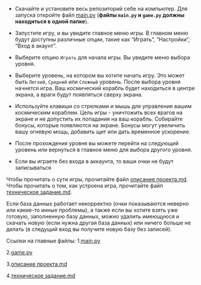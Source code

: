 - Скачайте и установите весь репозиторий себе на компьютер. Для запуска откройте файл [main.py](https://github.com/DomiStjls/Space-Shooter/blob/main/main.py) (**файлы `main.py` и `game.py` должны находиться в одной папке**).
- Запустите игру, и вы увидите главное меню игры. В главном меню будут доступны различные опции, такие как “Играть”, “Настройки”, “Вход в акаунт”.
- Выберите опцию `Играть` для начала игры. Вы увидите меню выбора уровня.
- Выберите уровень, на котором вы хотите начать игру. Это может быть `Легкий`, `Средний` или `Сложный` уровень.
После выбора уровня начнется игра. Ваш космический корабль будет находиться в центре экрана, а враги будут появляться сверху экрана.

- Используйте клавиши со стрелками и мышь для управления вашим космическим кораблем. Цель игры - уничтожить всех врагов на экране и не допустить их попадания на ваш корабль.
Собирайте бонусы, которые появляются на экране. Бонусы могут увеличить вашу огневую мощь, добавить щит или дать временное ускорение.

- После прохождения уровня вы можете перейти на следующий уровень или вернуться в главное меню для выбора другого уровня.

- Если вы играете без входа в аккаунта, то ваши очки не будут записываться
  
Чтобы прочитать о сути игры, прочитайте файл [описание проекта.md](https://github.com/DomiStjls/Space-Shooter/blob/main/%D0%BE%D0%BF%D0%B8%D1%81%D0%B0%D0%BD%D0%B8%D0%B5%20%D0%BF%D1%80%D0%BE%D0%B5%D0%BA%D1%82%D0%B0.md).
Чтобы прочитать о том, как устроена игра, прочитайте файл [техническое задание.md](https://github.com/DomiStjls/Space-Shooter/blob/main/%D1%82%D0%B5%D1%85%D0%BD%D0%B8%D1%87%D0%B5%D1%81%D0%BA%D0%BE%D0%B5%20%D0%B7%D0%B0%D0%B4%D0%B0%D0%BD%D0%B8%D0%B5.md).

Если база данных работает некорректно (очки показываются неверно или какие-то инные проблемы), а также если вы хотите взять уже готовую, заполненную базу данных, можно удалить имеющуюся и скачать новую (если нужна другая база данных) или ничего больше не делать (в следущий вход вы получите новую базу без записей).


Ссылки на главные файлы:
1.[main.py](https://github.com/DomiStjls/Space-Shooter/blob/main/main.py)

2.[game.py](https://github.com/DomiStjls/Space-Shooter/blob/main/game.py)

3.[описание проекта.md](https://github.com/DomiStjls/Space-Shooter/blob/main/%D0%BE%D0%BF%D0%B8%D1%81%D0%B0%D0%BD%D0%B8%D0%B5%20%D0%BF%D1%80%D0%BE%D0%B5%D0%BA%D1%82%D0%B0.md)

4.[техническое задание.md](https://github.com/DomiStjls/Space-Shooter/blob/main/%D1%82%D0%B5%D1%85%D0%BD%D0%B8%D1%87%D0%B5%D1%81%D0%BA%D0%BE%D0%B5%20%D0%B7%D0%B0%D0%B4%D0%B0%D0%BD%D0%B8%D0%B5.md)

